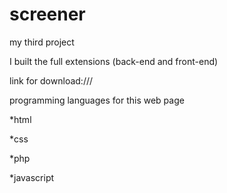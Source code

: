 # screener

my third project

I built the full extensions (back-end and front-end)

link for download:///

programming languages for this web page

*html

*css

*php

*javascript
